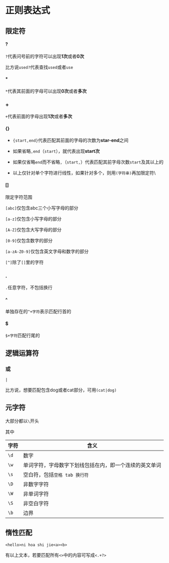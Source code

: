 # 正则表达式

## 限定符

#### ?

```?```代表问号前的字符可以出现**1次**或者**0次**

比方说```used?```代表查找```used```或者```use```

#### *

```*```代表其前面的字母可以出现**0次**或者**多次**

### +

```+```代表前面的字母出现**1次**或者**多次**

#### {}

+ ```{start,end}```代表匹配其前面的字母的次数为**star-end**之间

+ 如果省略```,end```（```start```），就代表出现**start次**
+ 如果仅省略```end```而不省略```,```（```start,```）代表匹配其前字母次数```start```及其以上的
+ 以上仅针对单个字符进行线性，如果针对多个，则用```(字符串)```再加限定符\

#### []

限定字符范围

```[abc]```仅包含abc三个小写字母的部分

```[a-z]```仅包含小写字母的部分

```[A-Z]```仅包含大写字母的部分

```[0-9]```仅包含数字的部分

```[a-zA-Z0-9]```仅包含英文字母和数字的部分

```[^]```除了```[]```里的字符

### .

```.```任意字符，不包括换行

#### ^

单独存在的```^+字符```表示匹配行首的

#### $

```$+字符```匹配行尾的

## 逻辑运算符

### 或

```|```

比方说，想要匹配包含dog或者cat部分，可用```(cat|dog)```

## 元字符

大部分都以```\```开头

其中

| 字符     | 含义                                                   |
| -------- | ------------------------------------------------------ |
| ```\d``` | 数字                                                   |
| ```\w``` | 单词字符，字母数字下划线包括在内，即一个连续的英文单词 |
| ```\s``` | 空白符，包括```空格 tab 换行符```                      |
| ```\D``` | 非数字字符                                             |
| ```\W``` | 非单词字符                                             |
| ```\S``` | 非空白字符                                             |
| ```\b``` | 边界                                                   |

## 惰性匹配

````
<hello>ni hoa shi jie<a><b>
````

有以上文本，若要匹配所有```<>```中的内容可写成```<.+?>```
